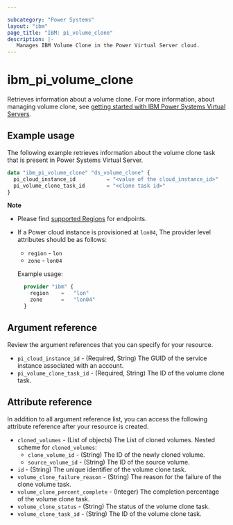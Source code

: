 ```yaml
---

subcategory: "Power Systems"
layout: "ibm"
page_title: "IBM: pi_volume_clone"
description: |-
   Manages IBM Volume Clone in the Power Virtual Server cloud.
---
```


# ibm_pi_volume_clone
Retrieves information about a volume clone. For more information, about managing volume clone, see [getting started with IBM Power Systems Virtual Servers](https://cloud.ibm.com/docs/power-iaas?topic=power-iaas-getting-started).

## Example usage
The following example retrieves information about the volume clone task that is present in Power Systems Virtual Server.

```terraform
data "ibm_pi_volume_clone" "ds_volume_clone" {
  pi_cloud_instance_id   		= "<value of the cloud_instance_id>"
  pi_volume_clone_task_id     	= "<clone task id>"
}
```

**Note**
* Please find [supported Regions](https://cloud.ibm.com/apidocs/power-cloud#endpoint) for endpoints.
* If a Power cloud instance is provisioned at `lon04`, The provider level attributes should be as follows:
  * `region` - `lon`
  * `zone` - `lon04`

  Example usage:
  
  ```terraform
    provider "ibm" {
      region    =   "lon"
      zone      =   "lon04"
    }
  ```

## Argument reference 
Review the argument references that you can specify for your resource. 

- `pi_cloud_instance_id` - (Required, String) The GUID of the service instance associated with an account.
- `pi_volume_clone_task_id` - (Required, String) The ID of the volume clone task.

## Attribute reference
In addition to all argument reference list, you can access the following attribute reference after your resource is created.

- `cloned_volumes` - (List of objects) The List of cloned volumes.
  Nested scheme for `cloned_volumes`:
  - `clone_volume_id` - (String) The ID of the newly cloned volume.
  - `source_volume_id` - (String) The ID of the source volume.
- `id` - (String) The unique identifier of the volume clone task.
- `volume_clone_failure_reason` - (String) The reason for the failure of the clone volume task.
- `volume_clone_percent_complete` - (Integer) The completion percentage of the volume clone task.
- `volume_clone_status` - (String) The status of the volume clone task.
- `volume_clone_task_id` - (String) The ID of the volume clone task.
